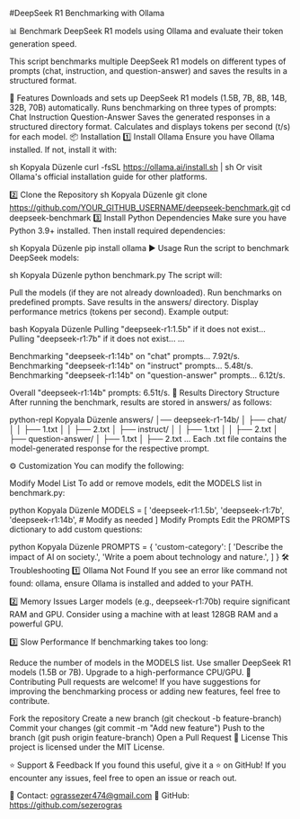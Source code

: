 #DeepSeek R1 Benchmarking with Ollama

📊 Benchmark DeepSeek R1 models using Ollama and evaluate their token generation speed.

This script benchmarks multiple DeepSeek R1 models on different types of prompts (chat, instruction, and question-answer) and saves the results in a structured format.

🚀 Features
Downloads and sets up DeepSeek R1 models (1.5B, 7B, 8B, 14B, 32B, 70B) automatically.
Runs benchmarking on three types of prompts:
Chat
Instruction
Question-Answer
Saves the generated responses in a structured directory format.
Calculates and displays tokens per second (t/s) for each model.
📦 Installation
1️⃣ Install Ollama
Ensure you have Ollama installed. If not, install it with:

sh
Kopyala
Düzenle
curl -fsSL https://ollama.ai/install.sh | sh
Or visit Ollama's official installation guide for other platforms.

2️⃣ Clone the Repository
sh
Kopyala
Düzenle
git clone https://github.com/YOUR_GITHUB_USERNAME/deepseek-benchmark.git
cd deepseek-benchmark
3️⃣ Install Python Dependencies
Make sure you have Python 3.9+ installed. Then install required dependencies:

sh
Kopyala
Düzenle
pip install ollama
▶️ Usage
Run the script to benchmark DeepSeek models:

sh
Kopyala
Düzenle
python benchmark.py
The script will:

Pull the models (if they are not already downloaded).
Run benchmarks on predefined prompts.
Save results in the answers/ directory.
Display performance metrics (tokens per second).
Example output:

bash
Kopyala
Düzenle
Pulling "deepseek-r1:1.5b" if it does not exist...
Pulling "deepseek-r1:7b" if it does not exist...
...

Benchmarking "deepseek-r1:14b" on "chat" prompts... 7.92t/s.
Benchmarking "deepseek-r1:14b" on "instruct" prompts... 5.48t/s.
Benchmarking "deepseek-r1:14b" on "question-answer" prompts... 6.12t/s.

Overall "deepseek-r1:14b" prompts: 6.51t/s.
📂 Results Directory Structure
After running the benchmark, results are stored in answers/ as follows:

python-repl
Kopyala
Düzenle
answers/
│── deepseek-r1-14b/
│   ├── chat/
│   │   ├── 1.txt
│   │   ├── 2.txt
│   ├── instruct/
│   │   ├── 1.txt
│   │   ├── 2.txt
│   ├── question-answer/
│       ├── 1.txt
│       ├── 2.txt
...
Each .txt file contains the model-generated response for the respective prompt.

⚙️ Customization
You can modify the following:

Modify Model List
To add or remove models, edit the MODELS list in benchmark.py:

python
Kopyala
Düzenle
MODELS = [
  'deepseek-r1:1.5b',
  'deepseek-r1:7b',
  'deepseek-r1:14b',  # Modify as needed
]
Modify Prompts
Edit the PROMPTS dictionary to add custom questions:

python
Kopyala
Düzenle
PROMPTS = {
  'custom-category': [
    'Describe the impact of AI on society.',
    'Write a poem about technology and nature.',
  ]
}
🛠 Troubleshooting
1️⃣ Ollama Not Found
If you see an error like command not found: ollama, ensure Ollama is installed and added to your PATH.

2️⃣ Memory Issues
Larger models (e.g., deepseek-r1:70b) require significant RAM and GPU. Consider using a machine with at least 128GB RAM and a powerful GPU.

3️⃣ Slow Performance
If benchmarking takes too long:

Reduce the number of models in the MODELS list.
Use smaller DeepSeek R1 models (1.5B or 7B).
Upgrade to a high-performance CPU/GPU.
🤝 Contributing
Pull requests are welcome! If you have suggestions for improving the benchmarking process or adding new features, feel free to contribute.

Fork the repository
Create a new branch (git checkout -b feature-branch)
Commit your changes (git commit -m "Add new feature")
Push to the branch (git push origin feature-branch)
Open a Pull Request
📜 License
This project is licensed under the MIT License.

⭐ Support & Feedback
If you found this useful, give it a ⭐ on GitHub! If you encounter any issues, feel free to open an issue or reach out.

📩 Contact: ograssezer474@gmail.com
📍 GitHub: https://github.com/sezerogras
